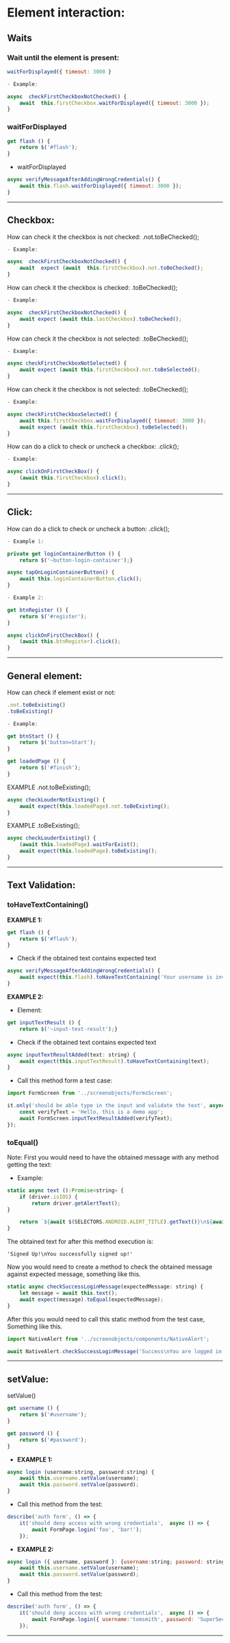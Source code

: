 # **Element interaction:** 

## **Waits**

### Wait until the element is present: 
```javascript
waitForDisplayed({ timeout: 3000 }

- Example: 

async  checkFirstCheckboxNotChecked() {
    await  this.firstCheckbox.waitForDisplayed({ timeout: 3000 });
}
```

### waitForDisplayed

```javascript
get flash () {
    return $('#flash');
}
```
- waitForDisplayed
```javascript
async verifyMessageAfterAddingWrongCredentials() {
    await this.flash.waitForDisplayed({ timeout: 3000 });
}
```

___
## **Checkbox:** 
How can check it the checkbox is not checked:  .not.toBeChecked();

```javascript
- Example: 

async  checkFirstCheckboxNotChecked() {
    await  expect (await  this.firstCheckbox).not.toBeChecked();
}
```
How can check it the checkbox is checked:  .toBeChecked();

```javascript
- Example: 

async  checkFirstCheckboxNotChecked() {
    await expect (await this.lastCheckbox).toBeChecked();
}
```

How can check it the checkbox is not selected:  .toBeChecked();

```javascript
- Example: 

async checkFirstCheckboxNotSelected() {
    await expect (await this.firstCheckbox).not.toBeSelected();
}
```

How can check it the checkbox is not selected:  .toBeChecked();

```javascript
- Example: 

async checkFirstCheckboxSelected() {
    await this.firstCheckbox.waitForDisplayed({ timeout: 3000 });
    await expect (await this.firstCheckbox).toBeSelected();
}


```

How can do a click to check or uncheck a checkbox:  .click();

```javascript
- Example: 

async clickOnFirstCheckBox() {
    (await this.firstCheckbox).click();
}
```
___

## **Click:**

How can do a click to check or uncheck a button:  .click();

```javascript
- Example 1: 

private get loginContainerButton () {
    return $('~button-login-container');}

async tapOnLoginContainerButton() {
    await this.loginContainerButton.click();
}
```


```javascript
- Example 2: 

get btnRegister () {
    return $('#register');
}

async clickOnFirstCheckBox() {
    (await this.btnRegister).click();
}
```
___

## **General element:**

How can check if element exist or not: 
```javascript
.not.toBeExisting()
.toBeExisting()
```
```javascript
- Example: 

get btnStart () {
    return $('button=Start');
}

get loadedPage () {
    return $('#finish');
}
```

EXAMPLE .not.toBeExisting();

```javascript
async checkLouderNotExisting() {
    await expect(this.loadedPage).not.toBeExisting();
}
```

EXAMPLE .toBeExisting();

```javascript
async checkLouderExisting() {
    (await this.loadedPage).waitForExist();
    await expect(this.loadedPage).toBeExisting();
}
```
___

## **Text Validation:**

### **toHaveTextContaining()**

**EXAMPLE 1:**
```javascript
get flash () {
    return $('#flash');
}
```
- Check if the obtained text contains expected text

```javascript
async verifyMessageAfterAddingWrongCredentials() {
    await expect(this.flash).toHaveTextContaining('Your username is invalid!');
}
```
**EXAMPLE 2:**

- Element:

```javascript
get inputTextResult () {
    return $('~input-text-result');}
```
- Check if the obtained text contains expected text

```javascript
async inputTextResultAdded(text: string) {
    await expect(this.inputTextResult).toHaveTextContaining(text);
}
```
- Call this method form a test case: 

```javascript
import FormScreen from '../screenobjects/FormsScreen';

it.only('should be able type in the input and validate the text', async () => {
    const verifyText = 'Hello, this is a demo app';
    await FormScreen.inputTextResultAdded(verifyText);
});      
```

### **toEqual()**

Note: First you would need to have the obtained message with any method getting the text: 

- Example: 

```javascript
static async text ():Promise<string> {
    if (driver.isIOS) {
        return driver.getAlertText();
}

    return `${await $(SELECTORS.ANDROID.ALERT_TITLE).getText()}\n${await $(SELECTORS.ANDROID.ALERT_MESSAGE).getText()}`;
}
```
The obtained text for after this method execution is: 

```text
'Signed Up!\nYou successfully signed up!'
```

Now you would need to create a method to check the obtained message against expected message, something like this. 

```javascript 
static async checkSuccessLoginMessage(expectedMessage: string) {
    let message = await this.text();
    await expect(message).toEqual(expectedMessage);
}
```

After this you would need to call this static method from the test case, Something like this. 

```javascript
import NativeAlert from '../screenobjects/components/NativeAlert';

await NativeAlert.checkSuccessLoginMessage('Success\nYou are logged in!');
```
___

## **setValue:**

setValue()

```javascript
get username () {
    return $('#username');
}

get password () {
    return $('#password');
}
```

- **EXAMPLE 1:** 

```javascript
async login (username:string, password:string) {
    await this.username.setValue(username);
    await this.password.setValue(password);
}
```
- Call this method from the test: 

```javascript
describe('auth form', () => {
    it('should deny access with wrong credentials',  async () => {
        await FormPage.login('foo', 'bar!');
    });
```
- **EXAMPLE 2:** 

```javascript
async login ({ username, password }: {username:string; password: string;}) {
    await this.username.setValue(username);
    await this.password.setValue(password);
}
```
- Call this method from the test: 

```javascript
describe('auth form', () => {
    it('should deny access with wrong credentials',  async () => {
        await FormPage.login({ username:'tomsmith', password: 'SuperSecretPassword!' });
    });
```
___
